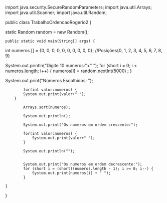 import java.security.SecureRandomParameters;
import java.util.Arrays;
import java.util.Scanner;
import java.util.Random;

public class TrabalhoOrdencaoRogerio2 {
	


static Random random = new Random();
 
	public static void main(String[] args) {
		
		
int numeros [] = {0, 0, 0, 0, 0, 0, 0, 0, 0, 0};
       //Posições{0, 1, 2, 3, 4, 5, 6, 7, 8, 9}

		
System.out.println("Digite 10 numeros:"+" ");
for (short i = 0; i < numeros.length; i++) {
    numeros[i] = random.nextInt(5000) ;
}

  
  System.out.print("Números Escolhidos: ");
  
            for(int valor:numeros) {
			System.out.print(valor+" ");
		}
     
            Arrays.sort(numeros);

            System.out.println();
            
            System.out.print("Os numeros em ordem crescente:");
            
            for(int valor:numeros) {
    			System.out.print(valor+" ");
    		}
            
            System.out.println("");
            
            
            System.out.print("Os numeros em ordem decrescente:");
            for (short i = (short)(numeros.length - 1); i >= 0; i--) {
                System.out.print(numeros[i] + " ");
            }
         
	}

}
